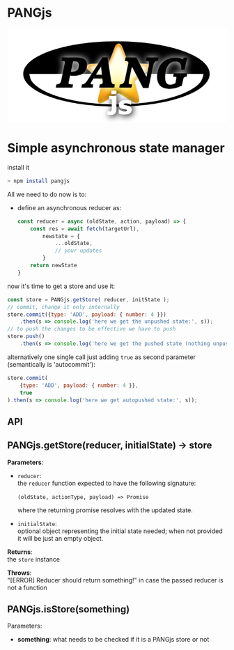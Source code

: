# PANGjs

![alt text](./pangjs.png "Pang js")


# Simple asynchronous state manager

install it 
``` sh
> npm install pangjs
```

All we need to do now is to:  
- define an asynchronous reducer as:
    ``` js
    const reducer = async (oldState, action, payload) => {
        const res = await fetch(targetUrl),
            newstate = {
                ...oldState,
                // your updates
            }
        return newState
    }
    ```


now it's time to get a store and use it:


``` js
const store = PANGjs.getStore( reducer, initState );
// commit, change it only internally
store.commit({type: 'ADD', payload: { number: 4 }})
    .then(s => console.log('here we get the unpushed state:', s));
// to push the changes to be effective we have to push
store.push()
    .then(s => console.log('here we get the pushed state (nothing unpushed):', s));
```
alternatively one single call just adding `true` as second parameter (semantically is 'autocommit'): 
``` js
store.commit(
    {type: 'ADD', payload: { number: 4 }},
    true
).then(s => console.log('here we get autopushed state:', s));
```

## API  

## PANGjs.getStore(reducer, initialState) -> store

**Parameters**: 
- `reducer`:  
    the `reducer` function expected to have the following signature:  

    `(oldState, actionType, payload) => Promise`    

     where the returning promise resolves with the updated state.

- `initialState`:  
    optional object representing the initial state needed; when not provided it will be just an empty object.

**Returns**:  
the `store` instance  

**Throws**:  
"[ERROR] Reducer should return something!" in case the passed reducer is not a function

## PANGjs.isStore(something)

Parameters: 
- **something**:
    what needs to be checked if it is a PANGjs store or not